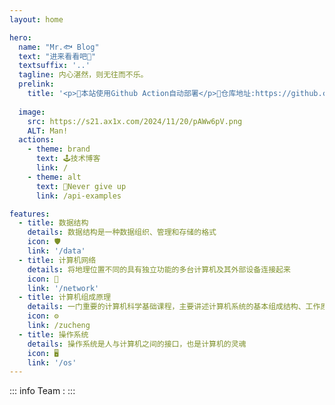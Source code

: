 ```yaml
---
layout: home

hero:
  name: "Mr.🐟 Blog"
  text: "进来看看吧👀"
  textsuffix: '..'
  tagline: 内心湛然，则无往而不乐。
  prelink:
    title: '<p>🔧本站使用Github Action自动部署</p>🔑仓库地址:https://github.com/ginitaimeiyty/blog'
    
  image:
    src: https://s21.ax1x.com/2024/11/20/pAWw6pV.png
    ALT: Man!
  actions:
    - theme: brand
      text: 🕹️技术博客
      link: /
    - theme: alt
      text: 💯Never give up
      link: /api-examples

features:
  - title: 数据结构
    details: 数据结构是一种数据组织、管理和存储的格式
    icon: 🛡️
    link: '/data'
  - title: 计算机网络
    details: 将地理位置不同的具有独立功能的多台计算机及其外部设备连接起来
    icon: 📡
    link: '/network'
  - title: 计算机组成原理
    details: 一门重要的计算机科学基础课程，主要讲述计算机系统的基本组成结构、工作原理和设计方法
    icon: ⚙️
    link: /zucheng
  - title: 操作系统
    details: 操作系统是人与计算机之间的接口，也是计算机的灵魂
    icon: 🖥️
    link: '/os'
---
```


<script setup>
import { VPTeamMembers } from 'vitepress/theme'

const members = [
   {
    avatar: '/Young.jpg',
    name: '一只杉鱼',
    title: '死亡不是重点，遗忘才是',
    links: [
      { icon: 'github', link: 'https://github.com/ginitaimeiyty' },
      /*{ icon: 'bilibili', link: 'https://space.bilibili.com/1929518127?spm_id_from=333.1007.0.0' }*/
    ]
  },
  {
    avatar: '/feng.jpg',
    name: '艾伦耶鸽尔',
    title: '海的那边是什么',
    links: [
      { icon: 'github', link: 'https://github.com/lakkla' },
      { icon: 'bilibili', link: 'https://space.bilibili.com/1929518127?spm_id_from=333.1007.0.0' }
    ]
  },
  {
    avatar: '/sheng.jpg',
    name: 'shengkio',
    title: '物质之外亦有精神的世界',
    links: [
      { icon: 'github', link: 'https://github.com/shengkio' },
      { icon: 'bilibili', link: 'https://space.bilibili.com/1826740720?spm_id_from=333.1007.0.0' }
    ]
  }
  ]
</script>


<Confetti /> 
::: info Team :
<VPTeamMembers size="small" :members="members" />
  <!-- <box :items="[ 
   {
      name: 'lakkla',
      link: 'https://github.com/lakkla',
      image: { light: 'https://i.theojs.cn/logo/github.svg', dark: 'https://i.theojs.cn/logo/github-dark.svg' }
    },
     {
      name: 'shengkio',
      link: 'https://github.com/shengkio',
      image: { light: 'https://i.theojs.cn/logo/github.svg', dark: 'https://i.theojs.cn/logo/github-dark.svg' }
    }
  ]"/>
   -->
:::
<Home />
<DataPanel />

